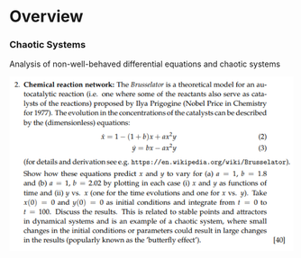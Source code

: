 # Overview
### Chaotic Systems
Analysis of non-well-behaved differential equations and chaotic systems

![Exercise](exercise2.png)
